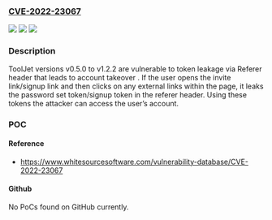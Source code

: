 ### [CVE-2022-23067](https://cve.mitre.org/cgi-bin/cvename.cgi?name=CVE-2022-23067)
![](https://img.shields.io/static/v1?label=Product&message=ToolJet&color=blue)
![](https://img.shields.io/static/v1?label=Version&message=%3E%3D%200.5.0%20&color=brighgreen)
![](https://img.shields.io/static/v1?label=Vulnerability&message=CWE-200%20Information%20Exposure&color=brighgreen)

### Description

ToolJet versions v0.5.0 to v1.2.2 are vulnerable to token leakage via Referer header that leads to account takeover . If the user opens the invite link/signup link and then clicks on any external links within the page, it leaks the password set token/signup token in the referer header. Using these tokens the attacker can access the user’s account.

### POC

#### Reference
- https://www.whitesourcesoftware.com/vulnerability-database/CVE-2022-23067

#### Github
No PoCs found on GitHub currently.

